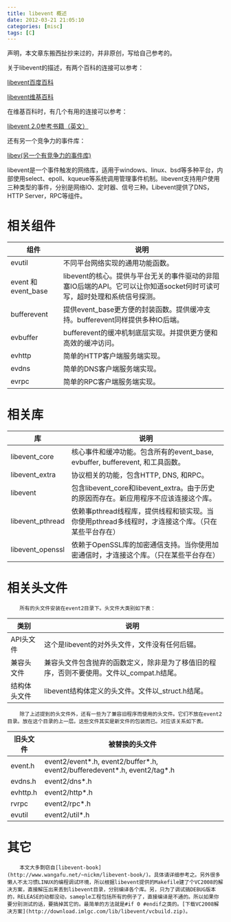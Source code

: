 ```yaml
---
title: libevent 概述
date: 2012-03-21 21:05:10
categories: [misc]
tags: [C]
---
```

声明，本文章东搬西扯抄来过的，并非原创，写给自己参考的。

关于libevent的描述，有两个百科的连接可以参考：

 [libevent百度百科](http://baike.baidu.com/view/1590523.htm)

 [libevent维基百科](http://zh.wikipedia.org/wiki/Libevent)

在维基百科时，有几个有用的连接可以参考：

 [libevent 2.0参考书籍（英文）](http://www.wangafu.net/~nickm/libevent-book/)

还有另一个竞争力的事件库：

 [libev(另一个有竞争力的事件库)](http://software.schmorp.de/pkg/libev.html)

libevent是一个事件触发的网络库，适用于windows、linux、bsd等多种平台，内部使用select、epoll、kqueue等系统调用管理事件机制。libevent支持用户使用三种类型的事件，分别是网络IO、定时器、信号三种。Libevent提供了DNS，HTTP Server，RPC等组件。

# 相关组件

| 组件               | 说明                                                                                                                    |
| -------------------- | ------------------------------------------------------------------------------------------------------------------------- |
| evutil             | 不同平台网络实现的通用功能函数。                                                                                        |
| event 和event_base | libevent的核心。提供与平台无关的事件驱动的非阻塞IO后端的API。它可以让你知道socket何时可读可写，超时处理和系统信号探测。 |
| bufferevent        | 提供event_base更方便的封装函数。提供缓冲支持。bufferevent同样提供多种IO后端。                                           |
| evbuffer           | bufferevent的缓冲机制底层实现。并提供更方便和高效的缓冲访问。                                                           |
| evhttp             | 简单的HTTP客户端服务端实现。                                                                                            |
| evdns              | 简单的DNS客户端服务端实现。                                                                                             |
| evrpc              | 简单的RPC客户端服务端实现。                                                                                             |

# 相关库

| 库               | 说明                                                                                               |
| ------------------ | ---------------------------------------------------------------------------------------------------- |
| libevent_core    | 核心事件和缓冲功能。包含所有的event_base, evbuffer, bufferevent, 和工具函数。                      |
| libevent_extra   | 协议相关的功能，包含HTTP, DNS, 和RPC。                                                             |
| libevent         | 包含libevent_core和libevent_extra。由于历史的原因而存在。新应用程序不应该连接这个库。              |
| libevent_pthread | 依赖事pthread线程库，提供线程和锁实现。当你使用pthread多线程时，才连接这个库。（只在某些平台存在） |
| libevent_openssl | 依赖于OpenSSL库的加密通信支持。当你使用加密通信时，才连接这个库。（只在某些平台存在）              |

# 相关头文件

        所有的头文件安装在event2目录下。头文件大类别如下表：

| 类别         | 说明                                                                                      |
| -------------- | ------------------------------------------------------------------------------------------- |
| API头文件    | 这个是libevent的对外头文件，文件没有任何后辍。                                            |
| 兼容头文件   | 兼容头文件包含抛弃的函数定义，除非是为了移值旧的程序，否则不要使用。文件以_compat.h结尾。 |
| 结构体头文件 | libevent结构体定义的头文件。文件以_struct.h结尾。                                         |

        除了上述提到的头文件外，还有一些为了兼容旧程序而使用的头文件。它们不放在event2目录。放在这个目录的上一层。这些文件其实是新文件的包装而已。对应该关系如下表。

| 旧头文件 | 被替换的头文件                         |
| ---------- | ---------------------------------------- |
| event.h  | event2/event*.h, event2/buffer*.h, event2/bufferedevent*.h, event2/tag*.h |
| evdns.h  | event2/dns*.h                          |
| evhttp.h | event2/http*.h                         |
| rvrpc    | event2/rpc*.h                          |
| evutil   | event2/util*.h                         |

# 其它

        本文大多剽窃自[libevent-book](http://www.wangafu.net/~nickm/libevent-book/)。具体请详细参考之。另外很多懒人不太习惯LINUX的编程调试环境，所以根据libevent提供的Makefile建了个VC2008的解决方案，直接解压出来丢到libevent目录，分别编译各个库。另，只为了调试搞DEBUG版本的，RELEASE的动都没动，sameple工程包括所有的例子了，直接编译是不通的。所以如果你要分别测试的话，要搞掉其它的。最简单的方法就是#if 0 #endif之类的。[下载VC2008解决方案](http://download.imlgc.com/lib/libevent/vcbuild.zip)。